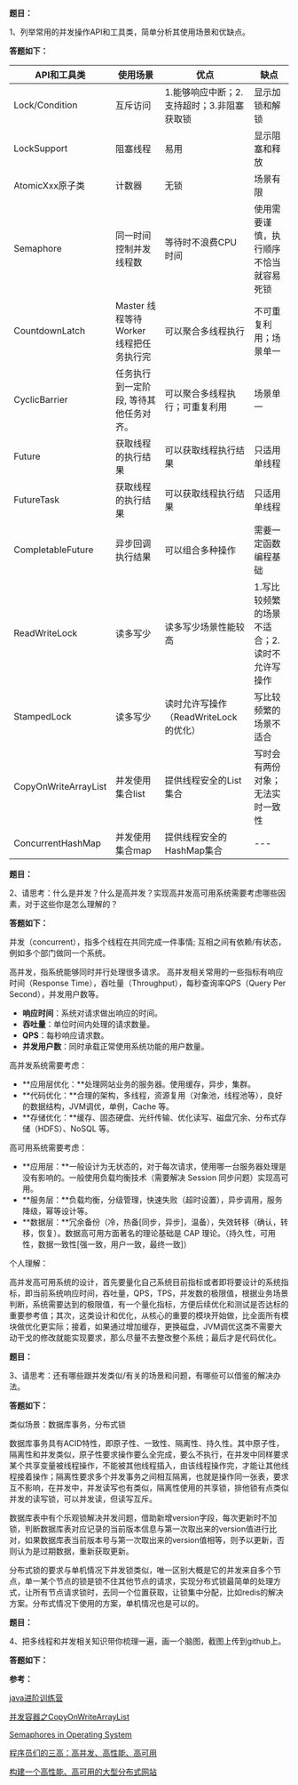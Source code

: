 **题目：**

1、列举常用的并发操作API和工具类，简单分析其使用场景和优缺点。

**答题如下：**


| API和工具类 | 使用场景 | 优点 | 缺点 |
|  ----  | ----  |----  |----  |
| Lock/Condition | 互斥访问 |1.能够响应中断；2.支持超时；3.非阻塞获取锁 |显示加锁和解锁 |
| LockSupport | 阻塞线程 | 易用 |显示阻塞和释放 |
| AtomicXxx原子类 | 计数器 | 无锁                                       |场景有限 |
| Semaphore | 同一时间控制并发线程数 |等待时不浪费CPU时间 |使用需要谨慎，执行顺序不恰当就容易死锁 |
| CountdownLatch | Master 线程等待 Worker 线程把任务执行完 |可以聚合多线程执行 |不可重复利用；场景单一 |
| CyclicBarrier | 任务执行到一定阶段, 等待其他任务对齐。 |可以聚合多线程执行；可重复利用 |场景单一 |
| Future | 获取线程的执行结果 |可以获取线程执行结果 |只适用单线程 |
| FutureTask | 获取线程的执行结果 |可以获取线程执行结果 |只适用单线程 |
| CompletableFuture | 异步回调执行结果 |可以组合多种操作 |需要一定函数编程基础 |
| ReadWriteLock | 读多写少 |读多写少场景性能较高 |1.写比较频繁的场景不适合；2.读时不允许写操作 |
| StampedLock | 读多写少 |读时允许写操作（ReadWriteLock的优化） |写比较频繁的场景不适合 |
| CopyOnWriteArrayList | 并发使用集合list |提供线程安全的List集合 | 写时会有两份对象；无法实时一致性             |
| ConcurrentHashMap | 并发使用集合map |提供线程安全的HashMap集合 |--- |



**题目：**

2、请思考：什么是并发？什么是高并发？实现高并发高可用系统需要考虑哪些因素，对于这些你是怎么理解的？

**答题如下：**

并发（concurrent），指多个线程在共同完成一件事情; 互相之间有依赖/有状态，例如多个部门做同一个系统。

高并发，指系统能够同时并行处理很多请求。 高并发相关常用的一些指标有响应时间（Response Time），吞吐量（Throughput），每秒查询率QPS（Query Per Second），并发用户数等。

- **响应时间**：系统对请求做出响应的时间。
- **吞吐量**：单位时间内处理的请求数量。
- **QPS**：每秒响应请求数。
- **并发用户数**：同时承载正常使用系统功能的用户数量。

高并发系统需要考虑：

- **应用层优化：**处理网站业务的服务器。使用缓存，异步，集群。
- **代码优化：**合理的架构，多线程，资源复用（对象池，线程池等），良好的数据结构，JVM调优，单例，Cache 等。
- **存储优化：**缓存、固态硬盘、光纤传输、优化读写、磁盘冗余、分布式存储（HDFS）、NoSQL 等。

高可用系统需要考虑：

- **应用层：**一般设计为无状态的，对于每次请求，使用哪一台服务器处理是没有影响的。一般使用负载均衡技术（需要解决 Session 同步问题）实现高可用。
- **服务层：**负载均衡，分级管理，快速失败（超时设置），异步调用，服务降级，幂等设计等。
- **数据层：**冗余备份（冷，热备[同步，异步]，温备），失效转移（确认，转移，恢复）。数据高可用方面著名的理论基础是 CAP 理论。（持久性，可用性，数据一致性[强一致，用户一致，最终一致]） 

个人理解：

高并发高可用系统的设计，首先要量化自己系统目前指标或者即将要设计的系统指标，即当前系统响应时间，吞吐量，QPS，TPS，并发数的极限值，根据业务场景判断，系统需要达到的极限值，有一个量化指标，方便后续优化和测试是否达标的重要参考值；其次，这类设计和优化，从核心的重要的模块开始做，比全面所有模块做优化更实际；接着，如果通过增加缓存，更换磁盘，JVM调优这类不需要大动干戈的修改就能实现要求，那么尽量不去整改整个系统；最后才是代码优化。



**题目：**

3、请思考：还有哪些跟并发类似/有关的场景和问题，有哪些可以借鉴的解决办法。

**答题如下：**

类似场景：数据库事务，分布式锁

数据库事务具有ACID特性，即原子性、一致性、隔离性、持久性。其中原子性，隔离性和并发类似，原子性要求操作要么全完成，要么不执行，在并发中同样要求某个共享变量被线程操作，不能被其他线程插入，由该线程操作完，才能让其他线程接着操作；隔离性要求多个并发事务之间相互隔离，也就是操作同一张表，要求互不影响，在并发中，并发读写也有类似，隔离性使用的共享锁，排他锁有点类似并发的读写锁，可以并发读，但读写互斥。

数据库表中有个乐观锁解决并发问题，借助新增version字段，每次更新时不加锁，判断数据库表对应记录的当前版本信息与第一次取出来的version值进行比对，如果数据库表当前版本号与第一次取出来的version值相等，则予以更新，否则认为是过期数据，重新获取更新。

分布式锁的要求与单机情况下并发锁类似，唯一区别大概是它的并发来自多个节点，单一某个节点的锁是锁不住其他节点的请求，实现分布式锁最简单的处理方式，让所有节点请求锁时，去同一个位置获取，让锁集中分配，比如redis的解决方案。分布式情况下使用的方案，单机情况也是可以的。



**题目：**

4、把多线程和并发相关知识带你梳理一遍，画一个脑图，截图上传到github上。

**答题如下：**



**参考：**

[java进阶训练营](https://u.geekbang.org/subject/java/1000579?utm_source=u_list_web&utm_medium=u_list_web&utm_term=u_list_web)

[并发容器之CopyOnWriteArrayList](https://juejin.im/post/6844903602436374541#heading-5)

[Semaphores in Operating System](https://www.tutorialspoint.com/semaphores-in-operating-system)

[程序员们的三高：高并发、高性能、高可用](https://juejin.im/post/6844903944955625479)

[构建一个高性能、高可用的大型分布式网站](https://www.cnblogs.com/guixia621/p/9245596.html)
